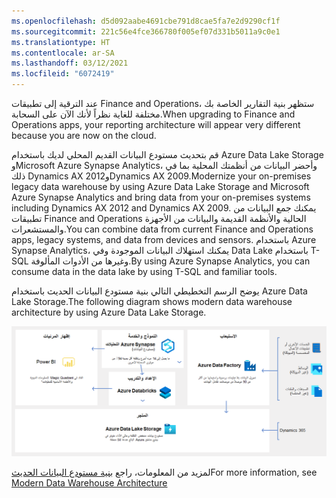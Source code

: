 ```yaml
---
ms.openlocfilehash: d5d092aabe4691cbe791d8cae5fa7e2d9290cf1f
ms.sourcegitcommit: 221c56e4fce366780f005ef07d331b5011a9c0e1
ms.translationtype: HT
ms.contentlocale: ar-SA
ms.lasthandoff: 03/12/2021
ms.locfileid: "6072419"
---
```

<span data-ttu-id="d72d7-101">عند الترقية إلى تطبيقات Finance and Operations، ستظهر بنية التقارير الخاصة بك مختلفة للغاية نظراً لأنك الآن على السحابة.</span><span class="sxs-lookup"><span data-stu-id="d72d7-101">When upgrading to Finance and Operations apps, your reporting architecture will appear very different because you are now on the cloud.</span></span> 

<span data-ttu-id="d72d7-102">قم بتحديث مستودع البيانات القديم المحلي لديك باستخدام Azure Data Lake Storage وMicrosoft Azure Synapse Analytics، وأحضر البيانات من أنظمتك المحلية بما في ذلك Dynamics AX 2012وDynamics AX 2009.</span><span class="sxs-lookup"><span data-stu-id="d72d7-102">Modernize your on-premises legacy data warehouse by using Azure Data Lake Storage and Microsoft Azure Synapse Analytics and bring data from your on-premises systems including Dynamics AX 2012 and Dynamics AX 2009.</span></span> <span data-ttu-id="d72d7-103">يمكنك جمع البيانات من تطبيقات Finance and Operations الحالية والأنظمة القديمة والبيانات من الأجهزة والمستشعرات.</span><span class="sxs-lookup"><span data-stu-id="d72d7-103">You can combine data from current Finance and Operations apps, legacy systems, and data from devices and sensors.</span></span> <span data-ttu-id="d72d7-104">باستخدام Azure Synapse Analytics، يمكنك استهلاك البيانات الموجودة وفي Data Lake باستخدام T-SQL وغيرها من الأدوات المألوفة.</span><span class="sxs-lookup"><span data-stu-id="d72d7-104">By using Azure Synapse Analytics, you can consume data in the data lake by using T-SQL and familiar tools.</span></span> 

<span data-ttu-id="d72d7-105">يوضح الرسم التخطيطي التالي بنية مستودع البيانات الحديث باستخدام Azure Data Lake Storage.</span><span class="sxs-lookup"><span data-stu-id="d72d7-105">The following diagram shows modern data warehouse architecture by using Azure Data Lake Storage.</span></span> 


 
![الرسم التخطيطي لمستودع البيانات الحديث باستخدام Azure Data Lake Storage.](../media/modern-data-warehouse.png) 


<span data-ttu-id="d72d7-107">لمزيد من المعلومات، راجع [بنية مستودع البيانات الحديث](https://docs.microsoft.com/azure/architecture/solution-ideas/articles/modern-data-warehouse/?azure-portal=true)</span><span class="sxs-lookup"><span data-stu-id="d72d7-107">For more information, see [Modern Data Warehouse Architecture](https://docs.microsoft.com/azure/architecture/solution-ideas/articles/modern-data-warehouse/?azure-portal=true)</span></span>

